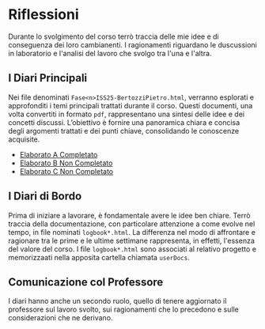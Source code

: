 # Riflessioni

Durante lo svolgimento del corso terrò traccia delle mie idee e di conseguenza dei loro cambianenti. I ragionamenti riguardano le duscussioni in laboratorio e l'analisi del lavoro che svolgo tra l'una e l'altra.

## I Diari Principali

Nei file denominati `Fase<n>ISS25-BertozziPietro.html`, verranno esplorati e approfonditi i temi principali trattati durante il corso. Questi documenti, una volta convertiti in formato `pdf`, rappresentano una sintesi delle idee e dei concetti discussi. L’obiettivo è fornire una panoramica chiara e concisa degli argomenti trattati e dei punti chiave, consolidando le conoscenze acquisite.

- [Elaborato A Completato](./Fase1ISS25-BertozziPietro.pdf)
- [Elaborato B Non Completato](./Fase2ISS25-BertozziPietro.pdf)
- [Elaborato C Non Completato](./Fase3ISS25-BertozziPietro.pdf)

## I Diari di Bordo

Prima di iniziare a lavorare, è fondamentale avere le idee ben chiare. Terrò traccia della documentazione, con particolare attenzione a come evolve nel tempo, in file nominati `logbook*.html`. La differenza nel modo di affrontare e ragionare tra le prime e le ultime settimane rappresenta, in effetti, l'essenza del valore del corso. I file `logbook*.html` sono associati al relativo progetto e memorizzaati nella apposita cartella chiamata `userDocs`.

## Comunicazione col Professore

I diari hanno anche un secondo ruolo, quello di tenere aggiornato il professore sul lavoro svolto, sui ragionamenti che lo precedono e sulle considerazioni che ne derivano.
